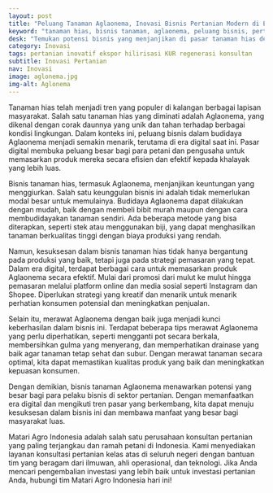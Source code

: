 ```yaml
---
layout: post
title: "Peluang Tanaman Aglaonema, Inovasi Bisnis Pertanian Modern di Era Digital"
keyword: "tanaman hias, bisnis tanaman, aglaonema, peluang bisnis, pertanian modern, matari agro Indonesia"
desk: "Temukan potensi bisnis yang menjanjikan di pasar tanaman hias dengan membudidayakan Aglaonema. Artikel ini memberikan pandangan tentang prospek bisnis tanaman hias Aglaonema, termasuk cara budidayanya dan tips merawatnya, serta strategi pemasaran yang efektif dalam era digital"
category: Inovasi
tags: pertanian inovatif ekspor hilirisasi KUR regenerasi konsultan
subtitle: Inovasi Pertanian
nav: Inovasi
image: aglonema.jpg
img-alt: Aglonema
---
```


Tanaman hias telah menjadi tren yang populer di kalangan berbagai lapisan masyarakat. Salah satu tanaman hias yang diminati adalah Aglaonema, yang dikenal dengan corak daunnya yang unik dan tahan terhadap berbagai kondisi lingkungan. Dalam konteks ini, peluang bisnis dalam budidaya Aglaonema menjadi semakin menarik, terutama di era digital saat ini. Pasar digital membuka peluang besar bagi para petani dan pengusaha untuk memasarkan produk mereka secara efisien dan efektif kepada khalayak yang lebih luas.

Bisnis tanaman hias, termasuk Aglaonema, menjanjikan keuntungan yang menggiurkan. Salah satu keunggulan bisnis ini adalah tidak memerlukan modal besar untuk memulainya. Budidaya Aglaonema dapat dilakukan dengan mudah, baik dengan membeli bibit murah maupun dengan cara membudidayakan tanaman sendiri. Ada beberapa metode yang bisa diterapkan, seperti stek atau menggunakan biji, yang dapat menghasilkan tanaman berkualitas tinggi dengan biaya produksi yang rendah.

Namun, kesuksesan dalam bisnis tanaman hias tidak hanya bergantung pada produksi yang baik, tetapi juga pada strategi pemasaran yang tepat. Dalam era digital, terdapat berbagai cara untuk memasarkan produk Aglaonema secara efektif. Mulai dari promosi dari mulut ke mulut hingga pemasaran melalui platform online dan media sosial seperti Instagram dan Shopee. Diperlukan strategi yang kreatif dan menarik untuk menarik perhatian konsumen potensial dan meningkatkan penjualan.

Selain itu, merawat Aglaonema dengan baik juga menjadi kunci keberhasilan dalam bisnis ini. Terdapat beberapa tips merawat Aglaonema yang perlu diperhatikan, seperti mengganti pot secara berkala, membersihkan gulma yang menyerang, dan memperhatikan drainase yang baik agar tanaman tetap sehat dan subur. Dengan merawat tanaman secara optimal, kita dapat memastikan kualitas produk yang baik dan meningkatkan kepuasan konsumen.

Dengan demikian, bisnis tanaman Aglaonema menawarkan potensi yang besar bagi para pelaku bisnis di sektor pertanian. Dengan memanfaatkan era digital dan mengikuti tren pasar yang berkembang, kita dapat menuju kesuksesan dalam bisnis ini dan membawa manfaat yang besar bagi masyarakat luas.

Matari Agro Indonesia adalah salah satu perusahaan konsultan pertanian yang paling terjangkau dan ramah petani di Indonesia. Kami menyediakan layanan konsultasi pertanian kelas atas di seluruh negeri dengan bantuan tim yang beragam dari ilmuwan, ahli operasional, dan teknologi. Jika Anda mencari pengembalian investasi yang lebih baik untuk investasi pertanian Anda, hubungi tim Matari Agro Indonesia hari ini!
